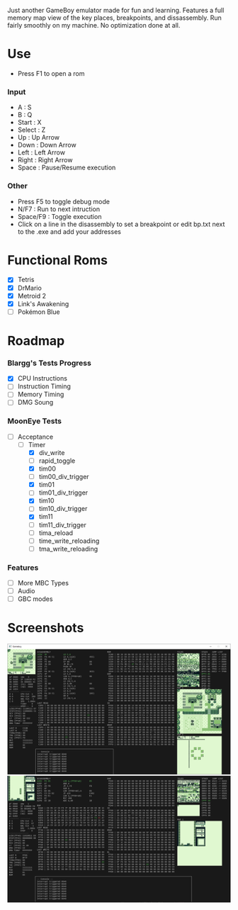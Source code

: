Just another GameBoy emulator made for fun and learning. Features a full memory map view of the key places, breakpoints, and dissassembly.
Run fairly smoothly on my machine. No optimization done at all. 

# Use 
- Press F1 to open a rom

### Input
- A : S
- B : Q
- Start : X
- Select : Z
- Up : Up Arrow
- Down : Down Arrow
- Left : Left Arrow
- Right : Right Arrow
- Space : Pause/Resume execution

### Other
- Press F5 to toggle debug mode
- N/F7 : Run to next intruction
- Space/F9 : Toggle execution
- Click on a line in the disassembly to set a breakpoint or edit bp.txt next to the .exe and add your addresses

# Functional Roms
- [X] Tetris
- [X] DrMario
- [X] Metroid 2
- [X] Link's Awakening
- [ ] Pokémon Blue

# Roadmap
### Blargg's Tests Progress
 - [X] CPU Instructions 
 - [ ] Instruction Timing
 - [ ] Memory Timing
 - [ ] DMG Soung

### MoonEye Tests 
 - [ ] Acceptance
    - [ ] Timer
        - [X] div_write
        - [ ] rapid_toggle
        - [X] tim00
        - [ ] tim00_div_trigger
        - [X] tim01
        - [ ] tim01_div_trigger
        - [X] tim10
        - [ ] tim10_div_trigger
        - [X] tim11
        - [ ] tim11_div_trigger
        - [ ] tima_reload
        - [ ] time_write_reloading
        - [ ] tma_write_reloading

### Features
- [ ] More MBC Types
- [ ] Audio
- [ ] GBC modes

# Screenshots
![1](https://github.com/Sl3dge78/gb_emu/blob/main/screenshots/1.png?raw=true)  
![1](https://github.com/Sl3dge78/gb_emu/blob/main/screenshots/2.png?raw=true)  
